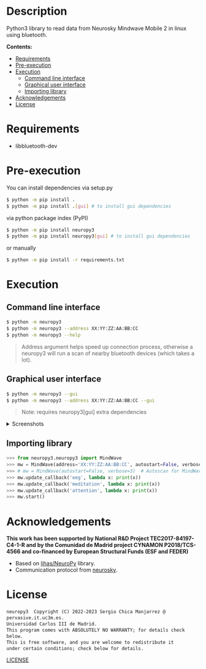 # Description
Python3 library to read data from Neurosky Mindwave Mobile 2 in linux using
bluetooth.

**Contents:**
  - [Requirements](#requirements)
  - [Pre-execution](#pre-execution)
  - [Execution](#execution)
    - [Command line interface](#command-line-interface)
    - [Graphical user interface](#graphical-user-interface)
    - [Importing library](#importing-library)
  - [Acknowledgements](#acknowledgements)
  - [License](#license)

# Requirements
- libbluetooth-dev

# Pre-execution
You can install dependencies via setup.py
```bash
$ python -m pip install .
$ python -m pip install .[gui] # to install gui dependencies
```
via python package index (PyPI)
```bash
$ python -m pip install neuropy3
$ python -m pip install neuropy3[gui] # to install gui dependencies
```
or manually
```bash
$ python -m pip install -r requirements.txt
```

# Execution
## Command line interface
```bash
$ python -m neuropy3
$ python -m neuropy3 --address XX:YY:ZZ:AA:BB:CC
$ python -m neuropy3 --help
```
> Address argument helps speed up connection process, otherwise a neuropy3
> will run a scan of nearby bluetooth devices (which takes a lot).

## Graphical user interface
```bash
$ python -m neuropy3 --gui
$ python -m neuropy3 --address XX:YY:ZZ:AA:BB:CC --gui
```
> Note: requires neuropy3[gui] extra dependencies
<details>
    <summary>Screenshots</summary>
    <div align="center">
        <img alt="gui" src="images/gui.png" width="75%"/>
    </div>
    <div align="center">
        <img alt="raw" src="images/raw.png" width="75%"/>
    </div>
</details>

## Importing library
```python
>>> from neuropy3.neuropy3 import MindWave
>>> mw = MindWave(address='XX:YY:ZZ:AA:BB:CC', autostart=False, verbose=3)
>>> # mw = MindWave(autostart=False, verbose=3)  # Autoscan for MindWave Mobile
>>> mw.update_callback('eeg', lambda x: print(x))
>>> mw.update_callback('meditation', lambda x: print(x))
>>> mw.update_callback('attention', lambda x: print(x))
>>> mw.start()
```

# Acknowledgements
**This work has been supported by National R&D Project TEC2017-84197-C4-1-R and by the
Comunidad de Madrid project CYNAMON P2018/TCS-4566 and co-financed by European Structural
Funds (ESF and FEDER)**

- Based on [lihas/NeuroPy](https://github.com/lihas/NeuroPy) library.
- Communication protocol from [neurosky](http://developer.neurosky.com/docs/doku.php?id=thinkgear_communications_protocol).

# License
    neuropy3  Copyright (C) 2022-2023 Sergio Chica Manjarrez @ pervasive.it.uc3m.es.
    Universidad Carlos III de Madrid.
    This program comes with ABSOLUTELY NO WARRANTY; for details check below.
    This is free software, and you are welcome to redistribute it
    under certain conditions; check below for details.

[LICENSE](LICENSE)
